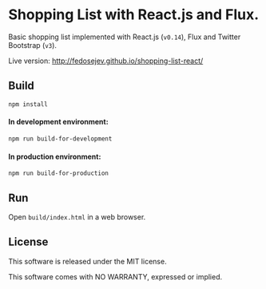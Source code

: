 # Shopping List with React.js and Flux.

Basic shopping list implemented with React.js (`v0.14`), Flux and Twitter Bootstrap (`v3`).

Live version: http://fedosejev.github.io/shopping-list-react/

## Build

`npm install`

#### In development environment:

`npm run build-for-development`

#### In production environment:

`npm run build-for-production`

## Run

Open `build/index.html` in a web browser.

## License

This software is released under the MIT license.

This software comes with NO WARRANTY, expressed or implied.
